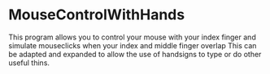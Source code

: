 # MouseControlWithHands
This program allows you to control your mouse with your index finger and simulate mouseclicks when your index and middle finger overlap
This can be adapted and expanded to allow the use of handsigns to type or do other useful thins.
